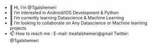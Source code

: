 - 👋 Hi, I’m @Tgalshemeri
- 👀 I’m interested in Android/IOS Development & Python
- 🌱 I’m currently learning Datascience & Machine Learning
- 💞️ I’m looking to collaborate on Any Datascience or Machine learning projects
- 📫 How to reach me : E-mail: treafalshemeri@gmail Twitter: @Tgalshemeri

<!---
Tgalshemeri/Tgalshemeri is a ✨ special ✨ repository because its `README.md` (this file) appears on your GitHub profile.
You can click the Preview link to take a look at your changes.
--->
